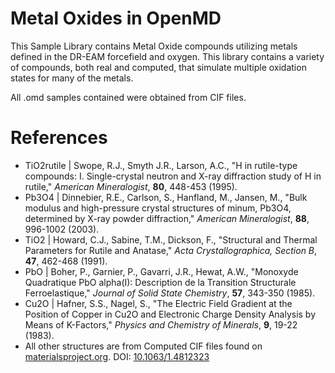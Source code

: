 # Metal Oxides in OpenMD
This Sample Library contains Metal Oxide compounds utilizing metals defined in the DR-EAM forcefield and oxygen.  This library contains a variety of compounds, both real and computed, that simulate multiple oxidation states for many of the metals.

All .omd samples contained were obtained from CIF files.

# References

* TiO2rutile | Swope, R.J., Smyth J.R., Larson, A.C., "H in rutile-type compounds: I. Single-crystal neutron and X-ray diffraction study of H in rutile," *American Mineralogist*, **80**, 448-453 (1995).
* Pb3O4 | Dinnebier, R.E., Carlson, S., Hanfland, M., Jansen, M., "Bulk modulus and high-pressure crystal structures of minum, Pb3O4, determined by X-ray powder diffraction," *American Mineralogist*, **88**, 996-1002 (2003).
* TiO2 | Howard, C.J., Sabine, T.M., Dickson, F., "Structural and Thermal Parameters for Rutile and Anatase," *Acta Crystallographica, Section B*, **47**, 462-468 (1991).
* PbO | Boher, P., Garnier, P., Gavarri, J.R., Hewat, A.W., "Monoxyde Quadratique PbO alpha(I): Description de la Transition Structurale Ferroelastique," *Journal of Solid State Chemistry*, **57**, 343-350 (1985).
* Cu2O | Hafner, S.S., Nagel, S., "The Electric Field Gradient at the Position of Copper in Cu2O and Electronic Charge Density Analysis by Means of K-Factors," *Physics and Chemistry of Minerals*, **9**, 19-22 (1983).
* All other structures are from Computed CIF files found on [materialsproject.org](materialsproject.org). DOI: [10.1063/1.4812323](https://aip.scitation.org/doi/abs/10.1063/1.4812323)
